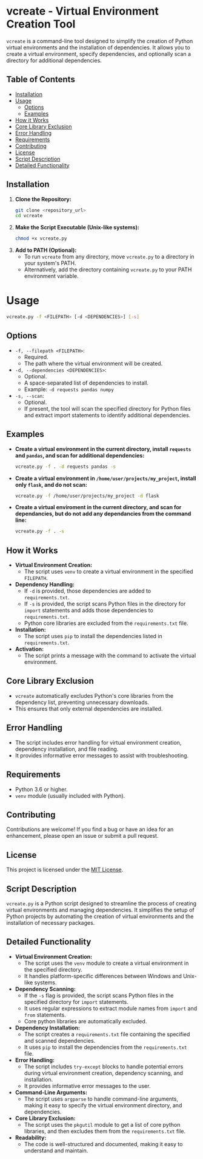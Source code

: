 # vcreate - Virtual Environment Creation Tool

`vcreate` is a command-line tool designed to simplify the creation of Python virtual environments and the installation of dependencies. It allows you to create a virtual environment, specify dependencies, and optionally scan a directory for additional dependencies.

## Table of Contents

* [Installation](#installation)
* [Usage](#usage)
    * [Options](#options)
    * [Examples](#examples)
* [How it Works](#how-it-works)
* [Core Library Exclusion](#core-library-exclusion)
* [Error Handling](#error-handling)
* [Requirements](#requirements)
* [Contributing](#contributing)
* [License](#license)
* [Script Description](#script-description)
* [Detailed Functionality](#detailed-functionality)

## Installation

1.  **Clone the Repository:**
    ```bash
    git clone <repository_url>
    cd vcreate
    ```
2.  **Make the Script Executable (Unix-like systems):**
    ```bash
    chmod +x vcreate.py
    ```
3.  **Add to PATH (Optional):**
    * To run `vcreate` from any directory, move `vcreate.py` to a directory in your system's PATH.
    * Alternatively, add the directory containing `vcreate.py` to your PATH environment variable.

# Usage

```bash
vcreate.py -f <FILEPATH> [-d <DEPENDENCIES>] [-s]
```

## Options

* `-f, --filepath <FILEPATH>`:
    * Required.
    * The path where the virtual environment will be created.
* `-d, --dependencies <DEPENDENCIES>`:
    * Optional.
    * A space-separated list of dependencies to install.
    * Example: `-d requests pandas numpy`
* `-s, --scan`:
    * Optional.
    * If present, the tool will scan the specified directory for Python files and extract import statements to identify additional dependencies.

## Examples

* **Create a virtual environment in the current directory, install `requests` and `pandas`, and scan for additional dependencies:**

    ```bash
    vcreate.py -f . -d requests pandas -s
    ```

* **Create a virtual environment in `/home/user/projects/my_project`, install only `flask`, and do not scan:**

    ```bash
    vcreate.py -f /home/user/projects/my_project -d flask
    ```

* **Create a virtual enviroment in the current directory, and scan for dependancies, but do not add any dependancies from the command line:**

    ```bash
    vcreate.py -f . -s
    ```
## How it Works

* **Virtual Environment Creation:**
    * The script uses `venv` to create a virtual environment in the specified `FILEPATH`.
* **Dependency Handling:**
    * If `-d` is provided, those dependencies are added to `requirements.txt`.
    * If `-s` is provided, the script scans Python files in the directory for `import` statements and adds those dependencies to `requirements.txt`.
    * Python core libraries are excluded from the `requirements.txt` file.
* **Installation:**
    * The script uses `pip` to install the dependencies listed in `requirements.txt`.
* **Activation:**
    * The script prints a message with the command to activate the virtual environment.
 
## Core Library Exclusion

* `vcreate` automatically excludes Python's core libraries from the dependency list, preventing unnecessary downloads.
* This ensures that only external dependencies are installed.

## Error Handling

* The script includes error handling for virtual environment creation, dependency installation, and file reading.
* It provides informative error messages to assist with troubleshooting.

## Requirements

* Python 3.6 or higher.
* `venv` module (usually included with Python).

## Contributing

Contributions are welcome! If you find a bug or have an idea for an enhancement, please open an issue or submit a pull request.

## License

This project is licensed under the [MIT License](LICENSE).

## Script Description

`vcreate.py` is a Python script designed to streamline the process of creating virtual environments and managing dependencies. It simplifies the setup of Python projects by automating the creation of virtual environments and the installation of necessary packages.

## Detailed Functionality

* **Virtual Environment Creation:**
    * The script uses the `venv` module to create a virtual environment in the specified directory.
    * It handles platform-specific differences between Windows and Unix-like systems.
* **Dependency Scanning:**
    * If the `-s` flag is provided, the script scans Python files in the specified directory for `import` statements.
    * It uses regular expressions to extract module names from `import` and `from` statements.
    * Core python libraries are automatically excluded.
* **Dependency Installation:**
    * The script creates a `requirements.txt` file containing the specified and scanned dependencies.
    * It uses `pip` to install the dependencies from the `requirements.txt` file.
* **Error Handling:**
    * The script includes `try-except` blocks to handle potential errors during virtual environment creation, dependency scanning, and installation.
    * It provides informative error messages to the user.
* **Command-Line Arguments:**
    * The script uses `argparse` to handle command-line arguments, making it easy to specify the virtual environment directory, and dependencies.
* **Core Library Exclusion:**
    * The script uses the `pkgutil` module to get a list of core python libraries, and then excludes them from the `requirements.txt` file.
* **Readability:**
    * The code is well-structured and documented, making it easy to understand and maintain.
